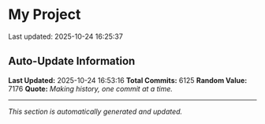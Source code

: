 # My Project


Last updated: 2025-10-24 16:25:37




















































































































































































































































































































































































































































































































































































































































































































































































































































































































































































































































































































































































































































































































































































































































































































































































































































































































































































































































































































































































































































































































































































































































































































































































































































































































































































































































































































































































































































































































































































































































































































































































































































































































































































































































































































































































































































































































































































































































































































































































































































































































































































































































































































































































































































































































































































































































































































































































































































































































































































































































































































































































































































































































































































































































































































































































































































































































































































































































































































































































































































































































































































































































































































































































































































































































































































































































































































































































## Auto-Update Information

**Last Updated:** 2025-10-24 16:53:16
**Total Commits:** 6125
**Random Value:** 7176
**Quote:** _Making history, one commit at a time._

---
_This section is automatically generated and updated._